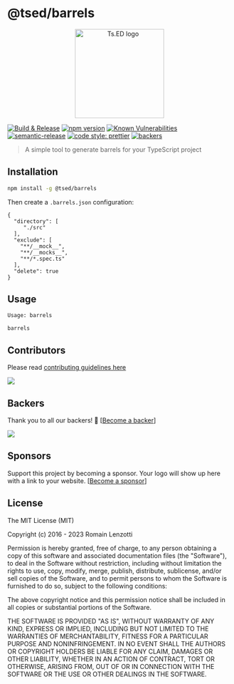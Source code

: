 # @tsed/barrels

<p style="text-align: center" align="center">
 <a href="https://tsed.io" target="_blank"><img src="https://tsed.io/tsed-og.png" width="200" alt="Ts.ED logo"/></a>
</p>

[![Build & Release](https://github.com/tsedio/tsed-cli/workflows/Build%20&%20Release/badge.svg?branch=master)](https://github.com/tsedio/tsed-cli/actions?query=workflow%3A%22Build+%26+Release%22)
[![npm version](https://badge.fury.io/js/%40tsed%2Fcli.svg)](https://badge.fury.io/js/%40tsed%2Fcli)
[![Known Vulnerabilities](https://snyk.io/test/github/tsedio/tsed-cli/badge.svg)](https://snyk.io/test/github/tsedio/tsed-cli)
[![semantic-release](https://img.shields.io/badge/%20%20%F0%9F%93%A6%F0%9F%9A%80-semantic--release-e10079.svg)](https://github.com/semantic-release/semantic-release)
[![code style: prettier](https://img.shields.io/badge/code_style-prettier-ff69b4.svg?style=flat-square)](https://github.com/prettier/prettier)
[![backers](https://opencollective.com/tsed/tiers/badge.svg)](https://opencollective.com/tsed)

> A simple tool to generate barrels for your TypeScript project

## Installation

```bash
npm install -g @tsed/barrels
```

Then create a `.barrels.json` configuration:

```
{
  "directory": [
     "./src"
  ],
  "exclude": [
    "**/__mock__",
    "**/__mocks__",
    "**/*.spec.ts"
  ],
  "delete": true
}
```

## Usage

```bash
Usage: barrels
```

```shell
barrels
```

## Contributors

Please read [contributing guidelines here](https://tsed.io/CONTRIBUTING.html)

<a href="https://github.com/tsedio/ts-express-decorators/graphs/contributors"><img src="https://opencollective.com/tsed/contributors.svg?width=890" /></a>

## Backers

Thank you to all our backers! 🙏 [[Become a backer](https://opencollective.com/tsed#backer)]

<a href="https://opencollective.com/tsed#backers" target="_blank"><img src="https://opencollective.com/tsed/tiers/backer.svg?width=890"></a>

## Sponsors

Support this project by becoming a sponsor. Your logo will show up here with a link to your
website. [[Become a sponsor](https://opencollective.com/tsed#sponsor)]

## License

The MIT License (MIT)

Copyright (c) 2016 - 2023 Romain Lenzotti

Permission is hereby granted, free of charge, to any person obtaining a copy of this software and associated
documentation files (the "Software"), to deal in the Software without restriction, including without limitation the
rights to use, copy, modify, merge, publish, distribute, sublicense, and/or sell copies of the Software, and to permit
persons to whom the Software is furnished to do so, subject to the following conditions:

The above copyright notice and this permission notice shall be included in all copies or substantial portions of the
Software.

THE SOFTWARE IS PROVIDED "AS IS", WITHOUT WARRANTY OF ANY KIND, EXPRESS OR IMPLIED, INCLUDING BUT NOT LIMITED TO THE
WARRANTIES OF MERCHANTABILITY, FITNESS FOR A PARTICULAR PURPOSE AND NONINFRINGEMENT. IN NO EVENT SHALL THE AUTHORS OR
COPYRIGHT HOLDERS BE LIABLE FOR ANY CLAIM, DAMAGES OR OTHER LIABILITY, WHETHER IN AN ACTION OF CONTRACT, TORT OR
OTHERWISE, ARISING FROM, OUT OF OR IN CONNECTION WITH THE SOFTWARE OR THE USE OR OTHER DEALINGS IN THE SOFTWARE.
